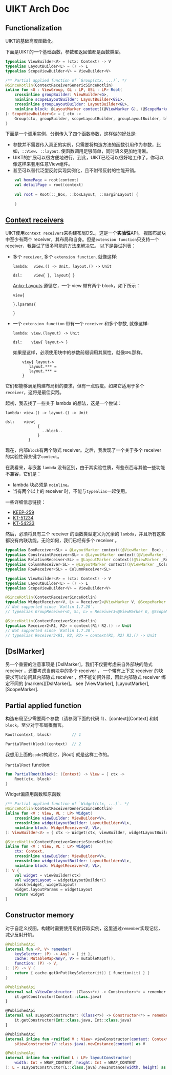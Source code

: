 # UIKT Arch Doc

## Functionalization

UIKT的基础高度函数化。

下面是UIKT的一个基础函数，参数和返回值都是函数类型。

```kotlin
typealias ViewBuilder<V> = (ctx: Context) -> V
typealias LayoutBuilder<L> = () -> L
typealias ScopeViewBuilder<V> = ViewBuilder<V>

/** Partial applied function of `Group(ctx, ...)`. */
@SinceKotlin(ContextReceiverGenericSinceKotlin)
inline fun <G : ViewGroup, GL : LP, GSL : LP> Root(
    crossinline groupBuilder: ViewBuilder<G>,
    noinline scopeLayoutBuilder: LayoutBuilder<GSL>,
    crossinline groupLayoutBuilder: LayoutBuilder<GL>,
    noinline block: @LayoutMarker context((@ViewMarker G), (@ScopeMarker Scope<GSL>)) GL.() -> Unit,
): ScopeViewBuilder<G> = { ctx ->
    Group(ctx, groupBuilder, scopeLayoutBuilder, groupLayoutBuilder, block)
}
```
下面是一个调用实例，分别传入了四个函数参数，这样做的好处是: 
- 参数并不需要传入真正的实例，只需要将构造方法的函数引用作为参数，比如，`::View`、`::layout`.
使函数调用足够简单，同时语义更加地清晰。
- UIKT的扩展可以很方便地进行，到此，UIKT已经可以很好地工作了，你可以像这样来套用任意View组件。
- 甚至可以替代泛型反射实现实例化，且不附带反射的性能开销。
```kotlin
    val homePage = root(context)
    val detailPage = root(context)
    
    val root = Root(::_Box, ::boxLayout, ::marginLayout) {
    
    }  
```

## [Context receivers](https://github.com/Kotlin/KEEP/blob/context-receivers/proposals/context-receivers.md)

UIKT使用`context receivers`来构建布局DSL，这是一个**实验性**API。
视图布局块中至少有两个 receiver，其布局和自身。但是`extension function`只支持一个 receiver，我尝试了很多可能的方法来解决它。
以下是尝试列表：

* 多个 `receiver`, 多个 `extension function`, 就像这样:

  ```
  lambda:  view.() -> Unit, layout.() -> Unit
  
  dsl:     view{ }, layout{ }
  ```

  [Anko-Layouts](https://github.com/Kotlin/anko/wiki/Anko-Layouts) 遵循它，一个 view 带有两个 block，如下所示：
  
  ```
  view{
    
  }.lparams{
  
  }
  ```

* 一个 `extension function` 带有一个 `receiver` 和多个参数, 就像这样:

  ```
  lambda: view.(layout) -> Unit
  
  dsl:    view{ layout-> }
  ```

  如果是这样，必须使用块中的参数前缀调用其属性，就像`XML`那样。
  
  ```
      view{ layout->
         layout.*** =
         layout.*** =
      }
  ```
它们都能够满足构建布局树的要求，但有一点瑕疵。如果它适用于多个`receiver`，这将是最佳实践。

起初，我去找了一些关于 lambda 的想法，这是一个尝试：

```
lambda: view.() -> layout.() -> Unit

dsl:    view{
              {
                ..block..
              }
          }
```

现在，内部`block`有两个隐式 receiver。之后，我发现了一个关于多个 receiver 的实验性弱关键字`context`。

在我看来，与嵌套 `lambda` 没有区别，由于其实验性质，有些东西与其他一些功能不兼容，它们是： 
- lambda 块必须是 `noinline`。
- 当有两个以上的 receiver 时，不能与`typealias`一起使用。

一些详细信息链接：

- [KEEP-259](https://github.com/Kotlin/KEEP/blob/context-receivers/proposals/context-receivers.md#detailed-design)
- [KT-51234](https://youtrack.jetbrains.com/issue/KT-51234/Context-receivers-can-be-duplicated-in-function-declaration)
- [KT-54233](https://youtrack.jetbrains.com/issue/KT-54233/Lambda-context-receiver-definitions-can-no-longer-accept-multiple-reified-generic-context-parameters)

然后，必须将具有三个 receiver 的函数类型定义为冗余的 `lambda`，并且所有这些都没有内联功能。无论如何，我们已经有多个 receiver 。

```kotlin
typealias BoxReceiver<SL> = @LayoutMarker context((@ViewMarker _Box), (@ScopeMarker Scope<BoxLP>)) SL.() -> Unit
typealias ConstraintReceiver<SL> = @LayoutMarker context((@ViewMarker _Constraint), (@ScopeMarker Scope<ConstraintLP>)) SL.() -> Unit
typealias RelativeReceiver<SL> = @LayoutMarker context((@ViewMarker _Relative), (@ScopeMarker Scope<RelativeLP>)) SL.() -> Unit
typealias ColumnReceiver<SL> = @LayoutMarker context((@ViewMarker _Column), (@ScopeMarker Scope<LinearLP>)) SL.() -> Unit
typealias RowReceiver<SL> = ColumnReceiver<SL>

typealias ViewBuilder<V> = (ctx: Context) -> V
typealias LayoutBuilder<L> = () -> L
typealias ScopeViewBuilder<V> = ViewBuilder<V>

@SinceKotlin(ContextReceiverSinceKotlin)
typealias WidgetReceiver<V, L> = Receiver2<@ViewMarker V, @ScopeMarker @LayoutMarker L>
// Not supported since `Kotlin 1.7.20`.
// typealias GroupReceiver<G, SL, L> = Receiver3<@ViewMarker G, @ScopeMarker SL, @LayoutMarker L>

@SinceKotlin(ContextReceiverSinceKotlin)
typealias Receiver2<R1, R2> = context(R1) R2.() -> Unit
// Not supported since `Kotlin 1.7.20`.
// typealias Receiver3<R1, R2, R3> = context(R1, R2) R3.() -> Unit
```

## [DslMarker]
另一个重要的注意事项是 [DslMarker]，我们不仅要考虑来自外部块的隐式 receiver ，还要考虑当前块中的多个 receiver ，
一个带有上下文 receiver 的块要求可以访问其内部隐式 receiver ，但不能访问外部，因此内部隐式 receiver 绑定不同的 [markers][DslMarker]。
see [ViewMarker], [LayoutMarker], [ScopeMarker].

## Partial applied function

构造布局至少需要两个参数（请参阅下面的代码 1）、[context][Context] 和树`block`，至少对于布局根而言。

```kotlin
Root(context, block)         // 1

PartialRoot(block)(context)  // 2
```

我想用上面的`code2`构建它，[Root] 就是这样工作的。

`PartialRoot` function:
```kotlin
fun PartialRoot(block): (Context) -> View = { ctx ->
    Root(ctx, block)
}
```
Widget偏应用函数和原函数
```kotlin
/** Partial applied function of `Widget(ctx, ...)`. */
@SinceKotlin(ContextReceiverGenericSinceKotlin)
inline fun <V : View, VL : LP> Widget(
    crossinline viewBuilder: ViewBuilder<V>,
    crossinline widgetLayoutBuilder: LayoutBuilder<VL>,
    noinline block: WidgetReceiver<V, VL>,
): ViewBuilder<V> = { ctx -> Widget(ctx, viewBuilder, widgetLayoutBuilder, block) }

@SinceKotlin(ContextReceiverGenericSinceKotlin)
inline fun <V : View, VL : LP> Widget(
    ctx: Context,
    crossinline viewBuilder: ViewBuilder<V>,
    crossinline widgetLayoutBuilder: LayoutBuilder<VL>,
    noinline block: WidgetReceiver<V, VL>,
): V {
    val widget = viewBuilder(ctx)
    val widgetLayout = widgetLayoutBuilder()
    block(widget, widgetLayout)
    widget.layoutParams = widgetLayout
    return widget
}
```

## Constructor memory
对于自定义视图，构建时需要使用反射获取实例，这里通过`remember`实现记忆，减少反射开销。
```kotlin
@PublishedApi
internal fun <P, V> remember(
	keySelector: (P) -> Any? = { it },
	cache: MutableMap<Any?, V> = mutableMapOf(),
	function: (P) -> V,
): (P) -> V {
    return { cache.getOrPut(keySelector(it)) { function(it) } }
}

@PublishedApi
internal val sViewConstructor: (Class<*>) -> Constructor<*> = remember {
	it.getConstructor(Context::class.java)
}

@PublishedApi
internal val sLayoutConstructor: (Class<*>) -> Constructor<*> = remember {
	it.getConstructor(Int::class.java, Int::class.java)
}

@PublishedApi
internal inline fun <reified V : View> viewConstructor(context: Context): V =
	sViewConstructor(V::class.java).newInstance(context) as V

@PublishedApi
internal inline fun <reified L : LP> layoutConstructor(
	width: Int = WRAP_CONTENT, height: Int = WRAP_CONTENT
): L = sLayoutConstructor(L::class.java).newInstance(width, height) as L
```